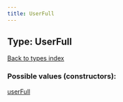 ```yaml
---
title: UserFull
---
```

## Type: UserFull  
[Back to types index](index.md)



### Possible values (constructors):

[userFull](../constructors/userFull.md)  

